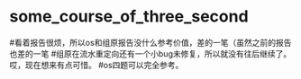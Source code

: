 # some_course_of_three_second
#看着报告很烦，所以os和组原报告没什么参考价值，差的一笔（虽然之前的报告也差的一笔
#组原在流水重定向还有一个小bug未修复，所以就没有往后继续了。哎，现在想来有点可惜。
#os四题可以完全参考。